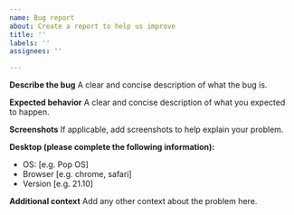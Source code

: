```yaml
---
name: Bug report
about: Create a report to help us improve
title: ''
labels: ''
assignees: ''

---
```


**Describe the bug**
A clear and concise description of what the bug is.

**Expected behavior**
A clear and concise description of what you expected to happen.

**Screenshots**
If applicable, add screenshots to help explain your problem.

**Desktop (please complete the following information):**
 - OS: [e.g. Pop OS]
 - Browser [e.g. chrome, safari]
 - Version [e.g. 21.10]

**Additional context**
Add any other context about the problem here.

